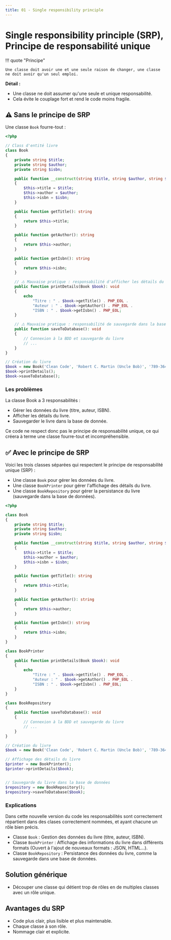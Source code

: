 ```yaml
---
title: 01 - Single responsibility principle
---
```


# Single responsibility principle (SRP), Principe de responsabilité unique

!!! quote "Principe"

    Une classe doit avoir une et une seule raison de changer, une classe ne doit avoir qu'un seul emploi.

**Détail :**

- Une classe ne doit assumer qu'une seule et unique responsabilité.
- Cela évite le couplage fort et rend le code moins fragile.

## ⚠️ Sans le principe de SRP

Une classe `Book` fourre-tout : 

```php
<?php

// Class d'entité livre
class Book
{
    private string $title;
    private string $author;
    private string $isbn;

    public function __construct(string $title, string $author, string $isbn)
    {
        $this->title = $title;
        $this->author = $author;
        $this->isbn = $isbn;
    }

    public function getTitle(): string
    {
        return $this->title;
    }

    public function getAuthor(): string
    {
        return $this->author;
    }

    public function getIsbn(): string
    {
        return $this->isbn;
    }

    // ⚠️ Mauvaise pratique : responsabilité d'afficher les détails du livre
    public function printDetails(Book $book): void
    {
        echo 
            "Titre : " . $book->getTitle() . PHP_EOL .
            "Auteur : " . $book->getAuthor() . PHP_EOL .
            "ISBN : " . $book->getIsbn() . PHP_EOL;
    }

    // ⚠️ Mauvaise pratique : responsabilité de sauvegarde dans la base de donnée
    public function saveToDatabase(): void
    {
        // Connexion à la BDD et sauvegarde du livre
        // ...
    }
}

// Création du livre
$book = new Book('Clean Code', 'Robert C. Martin (Uncle Bob)', '789-364-142');
$book->printDetails();
$book->saveToDatabase();
```

### Les problèmes

La classe Book a 3 responsabilités :

- Gérer les données du livre (titre, auteur, ISBN).
- Afficher les détails du livre.
- Sauvegarder le livre dans la base de donnée.

Ce code ne respect donc pas le principe de responsabilité unique, ce qui créera à terme une classe fourre-tout et incompréhensible.

## ✅ Avec le principe de SRP

Voici les trois classes séparées qui respectent le principe de responsabilité unique (SRP) :

- Une classe `Book` pour gérer les données du livre.
- Une classe `BookPrinter` pour gérer l'affichage des détails du livre.
- Une classe `BookRepository` pour gérer la persistance du livre (sauvegarde dans la base de données).

```php
<?php

class Book
{
    private string $title;
    private string $author;
    private string $isbn;

    public function __construct(string $title, string $author, string $isbn)
    {
        $this->title = $title;
        $this->author = $author;
        $this->isbn = $isbn;
    }

    public function getTitle(): string
    {
        return $this->title;
    }

    public function getAuthor(): string
    {
        return $this->author;
    }

    public function getIsbn(): string
    {
        return $this->isbn;
    }
}

class BookPrinter
{
    public function printDetails(Book $book): void
    {
        echo 
            "Titre : " . $book->getTitle() . PHP_EOL .
            "Auteur : " . $book->getAuthor() . PHP_EOL .
            "ISBN : " . $book->getIsbn() . PHP_EOL;
    }
}

class BookRepository
{
    public function saveToDatabase(): void
    {
        // Connexion à la BDD et sauvegarde du livre
        // ...
    }
}

// Création du livre
$book = new Book('Clean Code', 'Robert C. Martin (Uncle Bob)', '789-364-142');

// Affichage des détails du livre
$printer = new BookPrinter();
$printer->printDetails($book);


// Sauvegarde du livre dans la base de données
$repository = new BookRepository();
$repository->saveToDatabase($book);
```

### Explications

Dans cette nouvelle version du code les responsabilités sont correctement répartient dans des clases correctement nommées, et ayant chacune un rôle bien précis.  

- Classe `Book` : Gestion des données du livre (titre, auteur, ISBN).
- Classe `BookPrinter` : Affichage des informations du livre dans différents formats (Ouvert à l'ajout de nouveaux formats : JSON, HTML...).
- Classe `BookRepository` : Persistance des données du livre, comme la sauvegarde dans une base de données.

## Solution générique

- Découper une classe qui détient trop de rôles en de multiples classes avec un rôle unique.

## Avantages du SRP

- Code plus clair, plus lisible et plus maintenable.
- Chaque classe à son rôle.
- Nommage clair et explicite.